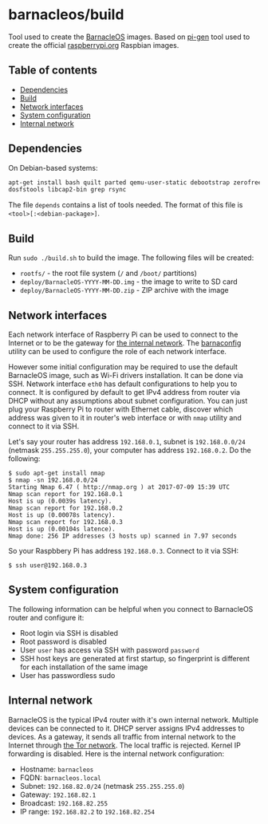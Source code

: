 barnacleos/build
================

Tool used to create the [BarnacleOS](https://github.com/barnacleos) images.
Based on [pi-gen](https://github.com/rpi-distro/pi-gen) tool used to create
the official [raspberrypi.org](https://raspberrypi.org) Raspbian images.



Table of contents
-----------------

* [Dependencies](#dependencies)
* [Build](#build)
* [Network interfaces](#network-interfaces)
* [System configuration](#system-configuration)
* [Internal network](#internal-network)



Dependencies
------------

On Debian-based systems:

```bash
apt-get install bash quilt parted qemu-user-static debootstrap zerofree zip \
dosfstools libcap2-bin grep rsync
```

The file `depends` contains a list of tools needed. The format of this
file is `<tool>[:<debian-package>]`.



Build
-----

Run `sudo ./build.sh` to build the image. The following files will be created:

* `rootfs/` - the root file system (`/` and `/boot/` partitions)
* `deploy/BarnacleOS-YYYY-MM-DD.img` - the image to write to SD card
* `deploy/BarnacleOS-YYYY-MM-DD.zip` - ZIP archive with the image



Network interfaces
------------------

Each network interface of Raspberry Pi can be used to connect to the Internet or
to be the gateway for [the internal network](#internal-network).
The [barnaconfig](https://github.com/barnacleos/barnaconfig) utility can be used
to configure the role of each network interface.

However some initial configuration may be required to use the default BarnacleOS
image, such as Wi-Fi drivers installation. It can be done via SSH. Network
interface `eth0` has default configurations to help you to connect.
It is configured by default to get IPv4 address from router via DHCP
without any assumptions about subnet configuration. You can just plug
your Raspberry Pi to router with Ethernet cable, discover which address
was given to it in router's web interface or with `nmap` utility and connect
to it via SSH.

Let's say your router has address `192.168.0.1`, subnet is `192.168.0.0/24`
(netmask `255.255.255.0`), your computer has address `192.168.0.2`.
Do the following:

```
$ sudo apt-get install nmap
$ nmap -sn 192.168.0.0/24
Starting Nmap 6.47 ( http://nmap.org ) at 2017-07-09 15:39 UTC
Nmap scan report for 192.168.0.1
Host is up (0.0039s latency).
Nmap scan report for 192.168.0.2
Host is up (0.00078s latency).
Nmap scan report for 192.168.0.3
Host is up (0.00104s latence).
Nmap done: 256 IP addresses (3 hosts up) scanned in 7.97 seconds
```

So your Raspbbery Pi has address `192.168.0.3`. Connect to it via SSH:

```
$ ssh user@192.168.0.3
```



System configuration
--------------------

The following information can be helpful when you connect to BarnacleOS router
and configure it:

* Root login via SSH is disabled
* Root password is disabled
* User `user` has access via SSH with password `password`
* SSH host keys are generated at first startup,
  so fingerprint is different for each installation of the same image
* User has passwordless sudo



Internal network
----------------

BarnacleOS is the typical IPv4 router with it's own internal network. Multiple
devices can be connected to it. DHCP server assigns IPv4 addresses to devices.
As a gateway, it sends all traffic from internal network to the Internet through
[the Tor network](https://torproject.org). The local traffic is rejected. Kernel
IP forwarding is disabled. Here is the internal network configuration:

* Hostname:  `barnacleos`
* FQDN:      `barnacleos.local`
* Subnet:    `192.168.82.0/24` (netmask `255.255.255.0`)
* Gateway:   `192.168.82.1`
* Broadcast: `192.168.82.255`
* IP range:  `192.168.82.2` to `192.168.82.254`
